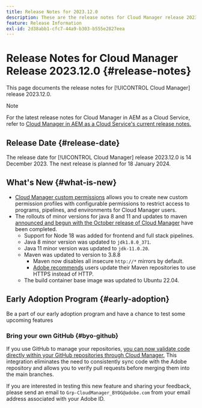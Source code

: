 ```yaml
---
title: Release Notes for 2023.12.0
description: These are the release notes for Cloud Manager release 2023.12.0.
feature: Release Information
exl-id: 2d38abb1-cfc7-44a9-b303-b555e2827eea
---
```


# Release Notes for Cloud Manager Release 2023.12.0 {#release-notes}

This page documents the release notes for [!UICONTROL Cloud Manager] release 2023.12.0.

>[!NOTE]
>
>For the latest release notes for Cloud Manager in AEM as a Cloud Service, refer to [Cloud Manager in AEM as a Cloud Service's current release notes.](https://experienceleague.adobe.com/docs/experience-manager-cloud-service/content/implementing/using-cloud-manager/release-notes-cloud-manager/release-notes-cm-current.html)

## Release Date {#release-date}

The release date for [!UICONTROL Cloud Manager] release 2023.12.0 is 14 December 2023. The next release is planned for 18 January 2024.

## What's New {#what-is-new}

* [Cloud Manager custom permissions](/help/using/custom-permissions.md) allows you to create new custom permission profiles with configurable permissions to restrict access to programs, pipelines, and environments for Cloud Manager users.
* The rollouts of minor versions for java 8 and 11 and updates to maven [announced and begun with the October release of Cloud Manager](/help/release-notes/2023/2023-10-0.md) have been completed.
  * Support for Node 18 was added for frontend and full stack pipelines.
  * Java 8 minor version was updated to `jdk1.8.0_371`.
  * Java 11 minor version was updated to `jdk-11.0.20`.
  * Maven was updated to version to 3.8.8
    * Maven now disables all insecure `http://*` mirrors by default.
    * [Adobe recommends](/help/getting-started/build-environment.md#https-maven) users update their Maven repositories to use HTTPS instead of HTTP.
  * The build container base image was updated to Ubuntu 22.04.

## Early Adoption Program {#early-adoption}

Be a part of our early adoption program and have a chance to test some upcoming features

### Bring your own GitHub {#byo-github}

If you use GitHub to manage your repositories, [you can now validate code directly within your GitHub repositories through Cloud Manager.](/help/managing-code/byo-github.md) This integration eliminates the need to consistently sync code with the Adobe repository and allows you to verify pull requests before merging them into the main branches.

If you are interested in testing this new feature and sharing your feedback, please send an email to `Grp-CloudManager_BYOG@adobe.com` from your email address associated with your Adobe ID.
